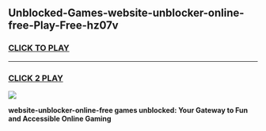 
## Unblocked-Games-website-unblocker-online-free-Play-Free-hz07v
<h3>
<a href="https://premium76.site?title=website-unblocker-online-free&ref=12A">CLICK TO PLAY</a></h3>
<hr>

<h3>
<a href="https://premium76.site?title=website-unblocker-online-free&ref=12A">CLICK 2 PLAY</a>
  
</h3>

<a href="https://premium76.site?title=website-unblocker-online-free&ref=12A"><img src="https://clearcache.store/games.png"></a>


**website-unblocker-online-free games unblocked: Your Gateway to Fun and Accessible Online Gaming**
